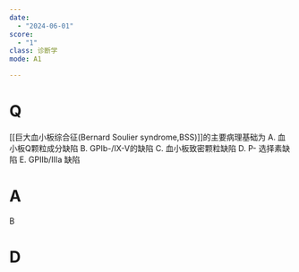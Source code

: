 ```yaml
---
date:
  - "2024-06-01"
score:
  - "1"
class: 诊断学
mode: A1

---
```



# Q
[[巨大血小板综合征(Bernard Soulier syndrome,BSS)]]的主要病理基础为
A. 血小板Q颗粒成分缺陷 
B. GPIb-/IX-V的缺陷
C. 血小板致密颗粒缺陷 
D. P- 选择素缺陷
E. GPIIb/IIIa 缺陷

# A

B


# D
